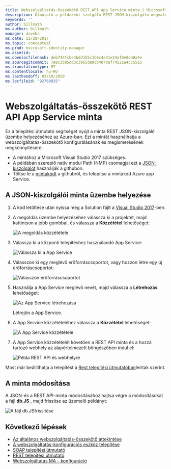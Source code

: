 ```yaml
---
title: Webszolgáltatás-összekötő REST API App Service minta | Microsoft Docs
description: Útmutató a példaként szolgáló REST JSON-kiszolgáló megvalósításához az Azure-ban
keywords: ''
author: billmath
ms.author: billmath
manager: daveba
ms.date: 11/28/2017
ms.topic: conceptual
ms.prod: microsoft-identity-manager
ms.assetid: ''
ms.openlocfilehash: deb743fcbe4bdd155c1b0c4a31e24af0e8da8a4e
ms.sourcegitcommit: 7e8c3b85dd3c3965de9cb407daf74521e4cc5515
ms.translationtype: MT
ms.contentlocale: hu-HU
ms.lasthandoff: 03/10/2020
ms.locfileid: "92760835"
---
```

# <a name="web-service-connector-rest-api-app-service-sample"></a>Webszolgáltatás-összekötő REST API App Service minta

Ez a telepítési útmutató segítséget nyújt a minta REST JSON-kiszolgáló üzembe helyezéséhez az Azure-ban. Ezt a mintát használhatja a webszolgáltatás-összekötő konfigurálásának és megismerésének megkönnyítésére.

- A mintához a Microsoft Visual Studio 2017 szükséges.
- A példában szereplő natív modul Path (NMP) csomagjai ezt a [JSON-kiszolgálót](https://github.com/typicode/JSON-server) használják a githubon.
- Töltse le a [mintakódt](https://github.com/fimguy/SAMPLEREST) a githubról, és telepítse a mintakód Azure app Service.

## <a name="deploy-the-json-server-sample"></a>A JSON-kiszolgálói minta üzembe helyezése

1. A kód letöltése után nyissa meg a Solution fájlt a [Visual Studio 2017](https://www.visualstudio.com/downloads/)-ben.

2. A megoldás üzembe helyezéséhez válassza ki a projektet, majd kattintson a jobb gombbal, és válassza a **Közzététel** lehetőséget:

    ![A megoldás közzététele](media/microsoft-identity-manager-2016-ma-ws-restsample/publish-project.png)

3. Válassza ki a központi telepítéshez használandó App Service:

    ![Válassza ki a App Service](media/microsoft-identity-manager-2016-ma-ws-restsample/app-service.png)

4. Válasszon ki egy meglévő erőforráscsoportot, vagy hozzon létre egy új erőforráscsoportot:

    ![Válasszon erőforráscsoportot](media/microsoft-identity-manager-2016-ma-ws-restsample/resource-group.png)

5. Használja a App Service meglévő nevét, majd válassza a **Létrehozás** lehetőséget:

    ![Az App Service létrehozása](media/microsoft-identity-manager-2016-ma-ws-restsample/create.png)

    Létrejön a App Service.

6. A App Service közzétételéhez válassza a **Közzététel** lehetőséget:

    ![A App Service közzététele](media/microsoft-identity-manager-2016-ma-ws-restsample/publish.png)

7. A App Service közzétételét követően a REST API minta és a hozzá tartozó webhely az alapértelmezett böngészőben indul el:

    ![Példa REST API és webhelyre](media/microsoft-identity-manager-2016-ma-ws-restsample/sample-rest-api.png)

Most már beállíthatja a telepítést a [Rest telepítési útmutatóban](microsoft-identity-manager-2016-ma-ws-restgeneric.md)leírtak szerint.


## <a name="modify-the-sample"></a>A minta módosítása

A JSON-és a REST API-minta módosításához hajtsa végre a módosításokat a fájl **db.JS** , majd frissítse az üzemelő példányt:

![A fájl db.JSfrissítése](media/microsoft-identity-manager-2016-ma-ws-restsample/db-json.png)


## <a name="next-steps"></a>Következő lépések

- [Az általános webszolgáltatás-összekötő áttekintése](microsoft-identity-manager-2016-ma-ws.md)
- [A webszolgáltatás-konfigurációs eszköz telepítése](microsoft-identity-manager-2016-ma-ws-install.md)
- [SOAP telepítési útmutató](microsoft-identity-manager-2016-ma-ws-soap.md)
- [REST telepítési útmutató](microsoft-identity-manager-2016-ma-ws-restgeneric.md)
- [Webszolgáltatás MA – konfiguráció](microsoft-identity-manager-2016-ma-ws-maconfig.md)
